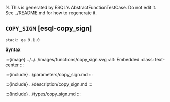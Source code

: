 % This is generated by ESQL's AbstractFunctionTestCase. Do not edit it. See ../README.md for how to regenerate it.

## `COPY_SIGN` [esql-copy_sign]
```{applies_to}
stack: ga 9.1.0
```

**Syntax**

:::{image} ../../../images/functions/copy_sign.svg
:alt: Embedded
:class: text-center
:::


:::{include} ../parameters/copy_sign.md
:::

:::{include} ../description/copy_sign.md
:::

:::{include} ../types/copy_sign.md
:::
